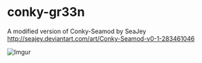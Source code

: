 conky-gr33n
===========

A modified version of Conky-Seamod by SeaJey http://seajey.deviantart.com/art/Conky-Seamod-v0-1-283461046

![Imgur](http://i.imgur.com/0u8mbfX.png)


